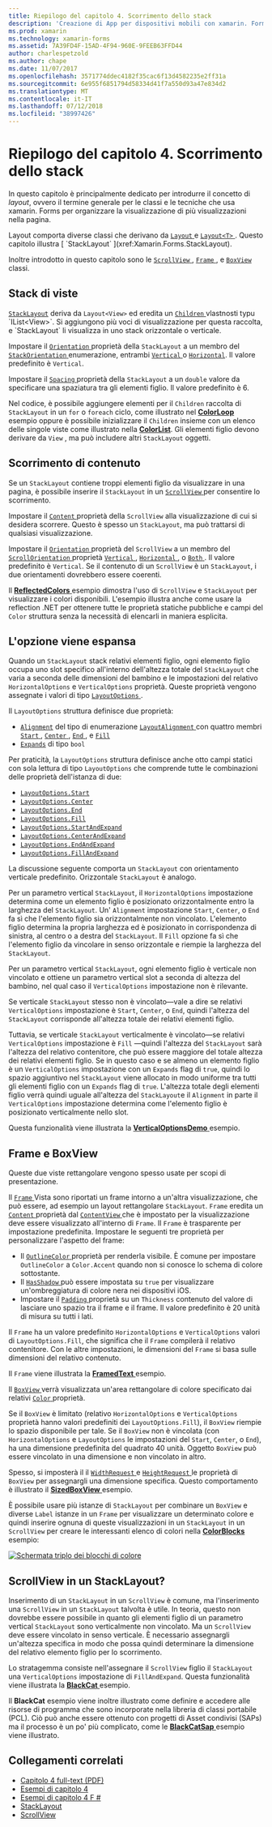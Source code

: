 ```yaml
---
title: Riepilogo del capitolo 4. Scorrimento dello stack
description: 'Creazione di App per dispositivi mobili con xamarin. Forms: riepilogo del capitolo 4. Scorrimento dello stack'
ms.prod: xamarin
ms.technology: xamarin-forms
ms.assetid: 7A39FD4F-15AD-4F94-960E-9FEEB63FFD44
author: charlespetzold
ms.author: chape
ms.date: 11/07/2017
ms.openlocfilehash: 3571774ddec4182f35cac6f13d4582235e2ff31a
ms.sourcegitcommit: 6e955f6851794d58334d41f7a550d93a47e834d2
ms.translationtype: MT
ms.contentlocale: it-IT
ms.lasthandoff: 07/12/2018
ms.locfileid: "38997426"
---
```

# <a name="summary-of-chapter-4-scrolling-the-stack"></a>Riepilogo del capitolo 4. Scorrimento dello stack

In questo capitolo è principalmente dedicato per introdurre il concetto di *layout*, ovvero il termine generale per le classi e le tecniche che usa xamarin. Forms per organizzare la visualizzazione di più visualizzazioni nella pagina.

Layout comporta diverse classi che derivano da [ `Layout` ](xref:Xamarin.Forms.Layout) e [ `Layout<T>` ](xref:Xamarin.Forms.Layout`1). Questo capitolo illustra [ `StackLayout` ](xref:Xamarin.Forms.StackLayout).

Inoltre introdotto in questo capitolo sono le [ `ScrollView` ](xref:Xamarin.Forms.ScrollView), [ `Frame` ](xref:Xamarin.Forms.Frame), e [ `BoxView` ](xref:Xamarin.Forms.BoxView) classi.

## <a name="stacks-of-views"></a>Stack di viste

[`StackLayout`](xref:Xamarin.Forms.StackLayout) deriva da `Layout<View>` ed eredita un [ `Children` ](xref:Xamarin.Forms.Layout`1) vlastnosti typu `IList<View>`. Si aggiungono più voci di visualizzazione per questa raccolta, e `StackLayout` li visualizza in uno stack orizzontale o verticale.

Impostare il [ `Orientation` ](xref:Xamarin.Forms.StackLayout.Orientation) proprietà della `StackLayout` a un membro del [ `StackOrientation` ](xref:Xamarin.Forms.StackOrientation) enumerazione, entrambi [ `Vertical` ](xref:Xamarin.Forms.StackOrientation.Vertical) o [ `Horizontal`](xref:Xamarin.Forms.StackOrientation.Horizontal). Il valore predefinito è `Vertical`.

Impostare il [ `Spacing` ](xref:Xamarin.Forms.StackLayout.Spacing) proprietà della `StackLayout` a un `double` valore da specificare una spaziatura tra gli elementi figlio. Il valore predefinito è 6.

Nel codice, è possibile aggiungere elementi per il `Children` raccolta di `StackLayout` in un `for` o `foreach` ciclo, come illustrato nel [ **ColorLoop** ](https://github.com/xamarin/xamarin-forms-book-samples/tree/master/Chapter04/ColorLoop) esempio oppure è possibile inizializzare il `Children` insieme con un elenco delle singole viste come illustrato nella [ **ColorList**](https://github.com/xamarin/xamarin-forms-book-samples/tree/master/Chapter04/ColorList). Gli elementi figlio devono derivare da `View` , ma può includere altri `StackLayout` oggetti.

## <a name="scrolling-content"></a>Scorrimento di contenuto

Se un `StackLayout` contiene troppi elementi figlio da visualizzare in una pagina, è possibile inserire il `StackLayout` in un [ `ScrollView` ](xref:Xamarin.Forms.ScrollView) per consentire lo scorrimento.

Impostare il [ `Content` ](xref:Xamarin.Forms.ScrollView.Content) proprietà della `ScrollView` alla visualizzazione di cui si desidera scorrere. Questo è spesso un `StackLayout`, ma può trattarsi di qualsiasi visualizzazione.

Impostare il [ `Orientation` ](xref:Xamarin.Forms.ScrollView.Orientation) proprietà del `ScrollView` a un membro del [ `ScrollOrientation` ](xref:Xamarin.Forms.ScrollOrientation) proprietà [ `Vertical` ](xref:Xamarin.Forms.ScrollOrientation.Vertical), [ `Horizontal` ](xref:Xamarin.Forms.ScrollOrientation.Horizontal), o [ `Both` ](xref:Xamarin.Forms.ScrollOrientation.Both). Il valore predefinito è `Vertical`. Se il contenuto di un `ScrollView` è un `StackLayout`, i due orientamenti dovrebbero essere coerenti.

Il [ **ReflectedColors** ](https://github.com/xamarin/xamarin-forms-book-samples/tree/master/Chapter04/ReflectedColors) esempio dimostra l'uso di `ScrollView` e `StackLayout` per visualizzare i colori disponibili. L'esempio illustra anche come usare la reflection .NET per ottenere tutte le proprietà statiche pubbliche e campi del `Color` struttura senza la necessità di elencarli in maniera esplicita.

## <a name="the-expands-option"></a>L'opzione viene espansa

Quando un `StackLayout` stack relativi elementi figlio, ogni elemento figlio occupa uno slot specifico all'interno dell'altezza totale del `StackLayout` che varia a seconda delle dimensioni del bambino e le impostazioni del relativo `HorizontalOptions` e `VerticalOptions` proprietà. Queste proprietà vengono assegnate i valori di tipo [ `LayoutOptions` ](http://developer.xamstage.com/api/type/Xamarin.Forms.LayoutOptions/).

Il `LayoutOptions` struttura definisce due proprietà:

- [`Alignment`](xref:Xamarin.Forms.LayoutOptions.Alignment) del tipo di enumerazione [ `LayoutAlignment` ](xref:Xamarin.Forms.LayoutAlignment) con quattro membri [ `Start` ](xref:Xamarin.Forms.LayoutAlignment.Start), [ `Center` ](xref:Xamarin.Forms.LayoutAlignment.Center), [ `End` ](xref:Xamarin.Forms.LayoutAlignment.End), e [`Fill`](xref:Xamarin.Forms.LayoutAlignment.Fill)
- [`Expands`](xref:Xamarin.Forms.LayoutOptions.Expands) di tipo `bool`

Per praticità, la `LayoutOptions` struttura definisce anche otto campi statici con sola lettura di tipo `LayoutOptions` che comprende tutte le combinazioni delle proprietà dell'istanza di due:

- [`LayoutOptions.Start`](xref:Xamarin.Forms.LayoutOptions.Start)
- [`LayoutOptions.Center`](xref:Xamarin.Forms.LayoutOptions.Center)
- [`LayoutOptions.End`](xref:Xamarin.Forms.LayoutOptions.End)
- [`LayoutOptions.Fill`](xref:Xamarin.Forms.LayoutOptions.Fill)
- [`LayoutOptions.StartAndExpand`](xref:Xamarin.Forms.LayoutOptions.StartAndExpand)
- [`LayoutOptions.CenterAndExpand`](xref:Xamarin.Forms.LayoutOptions.CenterAndExpand)
- [`LayoutOptions.EndAndExpand`](xref:Xamarin.Forms.LayoutOptions.EndAndExpand)
- [`LayoutOptions.FillAndExpand`](xref:Xamarin.Forms.LayoutOptions.FillAndExpand)

La discussione seguente comporta un `StackLayout` con orientamento verticale predefinito. Orizzontale `StackLayout` è analogo.

Per un parametro vertical `StackLayout`, il `HorizontalOptions` impostazione determina come un elemento figlio è posizionato orizzontalmente entro la larghezza del `StackLayout`. Un' `Alignment` impostazione `Start`, `Center`, o `End` fa sì che l'elemento figlio sia orizzontalmente non vincolato. L'elemento figlio determina la propria larghezza ed è posizionato in corrispondenza di sinistra, al centro o a destra del `StackLayout`. Il `Fill` opzione fa sì che l'elemento figlio da vincolare in senso orizzontale e riempie la larghezza del `StackLayout`.

Per un parametro vertical `StackLayout`, ogni elemento figlio è verticale non vincolato e ottiene un parametro vertical slot a seconda di altezza del bambino, nel qual caso il `VerticalOptions` impostazione non è rilevante.

Se verticale `StackLayout` stesso non è vincolato&mdash;vale a dire se relativi `VerticalOptions` impostazione è `Start`, `Center`, o `End`, quindi l'altezza del `StackLayout` corrisponde all'altezza totale dei relativi elementi figlio.

Tuttavia, se verticale `StackLayout` verticalmente è vincolato&mdash;se relativi `VerticalOptions` impostazione è `Fill` &mdash;quindi l'altezza del `StackLayout` sarà l'altezza del relativo contenitore, che può essere maggiore del totale altezza dei relativi elementi figlio. Se in questo caso e se almeno un elemento figlio è un `VerticalOptions` impostazione con un `Expands` flag di `true`, quindi lo spazio aggiuntivo nel `StackLayout` viene allocato in modo uniforme tra tutti gli elementi figlio con un `Expands` flag di `true`. L'altezza totale degli elementi figlio verrà quindi uguale all'altezza del `StackLayout`e il `Alignment` in parte il `VerticalOptions` impostazione determina come l'elemento figlio è posizionato verticalmente nello slot.

Questa funzionalità viene illustrata la [ **VerticalOptionsDemo** ](https://github.com/xamarin/xamarin-forms-book-samples/tree/master/Chapter04/VerticalOptionsDemo) esempio.

## <a name="frame-and-boxview"></a>Frame e BoxView

Queste due viste rettangolare vengono spesso usate per scopi di presentazione.

Il [ `Frame` ](xref:Xamarin.Forms.Frame) Vista sono riportati un frame intorno a un'altra visualizzazione, che può essere, ad esempio un layout rettangolare `StackLayout`. `Frame` eredita un [ `Content` ](xref:Xamarin.Forms.ContentView.Content) proprietà dal [ `ContentView` ](xref:Xamarin.Forms.ContentView) che è impostato per la visualizzazione deve essere visualizzato all'interno di `Frame`. Il `Frame` è trasparente per impostazione predefinita. Impostare le seguenti tre proprietà per personalizzare l'aspetto del frame:

- Il [ `OutlineColor` ](xref:Xamarin.Forms.Frame.OutlineColor) proprietà per renderla visibile. È comune per impostare `OutlineColor` a `Color.Accent` quando non si conosce lo schema di colore sottostante.
- Il [ `HasShadow` ](xref:Xamarin.Forms.Frame.HasShadow) può essere impostata su `true` per visualizzare un'ombreggiatura di colore nera nei dispositivi iOS.
- Impostare il [ `Padding` ](xref:Xamarin.Forms.Layout.Padding) proprietà su un `Thickness` contenuto del valore di lasciare uno spazio tra il frame e il frame. Il valore predefinito è 20 unità di misura su tutti i lati.

Il `Frame` ha un valore predefinito `HorizontalOptions` e `VerticalOptions` valori di `LayoutOptions.Fill`, che significa che il `Frame` compilerà il relativo contenitore. Con le altre impostazioni, le dimensioni del `Frame` si basa sulle dimensioni del relativo contenuto.

Il `Frame` viene illustrata la [ **FramedText** ](https://github.com/xamarin/xamarin-forms-book-samples/tree/master/Chapter04/FramedText) esempio.

Il [ `BoxView` ](xref:Xamarin.Forms.BoxView) verrà visualizzata un'area rettangolare di colore specificato dai relativi [ `Color` ](xref:Xamarin.Forms.BoxView.Color) proprietà.

Se il `BoxView` è limitato (relativo `HorizontalOptions` e `VerticalOptions` proprietà hanno valori predefiniti dei `LayoutOptions.Fill`), il `BoxView` riempie lo spazio disponibile per tale. Se il `BoxView` non è vincolata (con `HorizontalOptions` e `LayoutOptions` le impostazioni del `Start`, `Center`, o `End`), ha una dimensione predefinita del quadrato 40 unità. Oggetto `BoxView` può essere vincolato in una dimensione e non vincolato in altro.

Spesso, si imposterà il il [ `WidthRequest` ](xref:Xamarin.Forms.VisualElement.WidthRequest) e [ `HeightRequest` ](xref:Xamarin.Forms.VisualElement.HeightRequest) le proprietà di `BoxView` per assegnargli una dimensione specifica. Questo comportamento è illustrato il [ **SizedBoxView** ](https://github.com/xamarin/xamarin-forms-book-samples/tree/master/Chapter04/SizedBoxView) esempio.

È possibile usare più istanze di `StackLayout` per combinare un `BoxView` e diverse `Label` istanze in un `Frame` per visualizzare un determinato colore e quindi inserire ognuna di queste visualizzazioni in un `StackLayout` in un `ScrollView` per creare le interessanti elenco di colori nella [ **ColorBlocks** ](https://github.com/xamarin/xamarin-forms-book-samples/tree/master/Chapter04/ColorBlocks) esempio:

[![Schermata triplo dei blocchi di colore](images/ch04fg11-small.png "elenco di colori")](images/ch04fg11-large.png#lightbox "elenco di colori")

## <a name="a-scrollview-in-a-stacklayout"></a>ScrollView in un StackLayout?

Inserimento di un `StackLayout` in un `ScrollView` è comune, ma l'inserimento una `ScrollView` in un `StackLayout` talvolta è utile. In teoria, questo non dovrebbe essere possibile in quanto gli elementi figlio di un parametro vertical `StackLayout` sono verticalmente non vincolato. Ma un `ScrollView` deve essere vincolato in senso verticale. È necessario assegnargli un'altezza specifica in modo che possa quindi determinare la dimensione del relativo elemento figlio per lo scorrimento.

Lo stratagemma consiste nell'assegnare il `ScrollView` figlio il `StackLayout` una `VerticalOptions` impostazione di `FillAndExpand`. Questa funzionalità viene illustrata la [ **BlackCat** ](https://github.com/xamarin/xamarin-forms-book-samples/tree/master/Chapter04/BlackCat) esempio.

Il **BlackCat** esempio viene inoltre illustrato come definire e accedere alle risorse di programma che sono incorporate nella libreria di classi portabile (PCL). Ciò può anche essere ottenuto con progetti di Asset condivisi (SAPs) ma il processo è un po' più complicato, come le [ **BlackCatSap** ](https://github.com/xamarin/xamarin-forms-book-samples/tree/master/Chapter04/BlackCatSap) esempio viene illustrato.



## <a name="related-links"></a>Collegamenti correlati

- [Capitolo 4 full-text (PDF)](https://download.xamarin.com/developer/xamarin-forms-book/XamarinFormsBook-Ch04-Apr2016.pdf)
- [Esempi di capitolo 4](https://github.com/xamarin/xamarin-forms-book-samples/tree/master/Chapter04)
- [Esempi di capitolo 4 F #](https://github.com/xamarin/xamarin-forms-book-samples/tree/master/Chapter04/FS)
- [StackLayout](~/xamarin-forms/user-interface/layouts/stack-layout.md)
- [ScrollView](~/xamarin-forms/user-interface/layouts/scroll-view.md)
